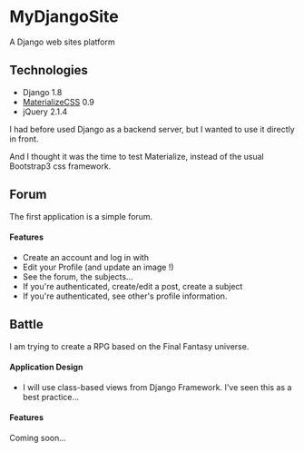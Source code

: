 # MyDjangoSite
A Django web sites platform

## Technologies
 - Django 1.8
 - [MaterializeCSS](http://materializecss.com/) 0.9
 - jQuery 2.1.4

I had before used Django as a backend server, but I wanted to use it directly in front.

And I thought it was the time to test Materialize, instead of the usual Bootstrap3 css framework.

## Forum
The first application is a simple forum.

#### Features
 - Create an account and log in with
 - Edit your Profile (and update an image !)
 - See the forum, the subjects...
 - If you're authenticated, create/edit a post, create a subject
 - If you're authenticated, see other's profile information.

## Battle
 I am trying to create a RPG based on the Final Fantasy universe.

#### Application Design
 - I will use class-based views from Django Framework. I've seen this as a best practice...

#### Features
 Coming soon...